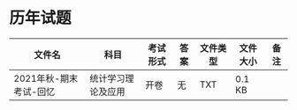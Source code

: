 # 历年试题

文件名|科目|考试形式|答案|文件类型|文件大小|备注
---|---|---|---|---|---|---
2021年秋-期末考试-回忆|统计学习理论及应用|开卷|无|TXT|0.1 KB
